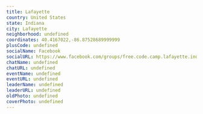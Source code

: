 ```yaml
---
title: Lafayette
country: United States
state: Indiana
city: Lafayette
neighborhood: undefined
coordinates: 40.4167022,-86.87528689999999
plusCode: undefined
socialName: Facebook
socialURL: https://www.facebook.com/groups/free.code.camp.lafayette.indiana
chatName: undefined
chatURL: undefined
eventName: undefined
eventURL: undefined
leaderName: undefined
leaderURL: undefined
oldPhoto: undefined
coverPhoto: undefined
---
```

